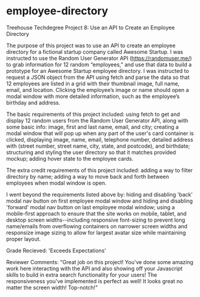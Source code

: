 # employee-directory
 Treehouse Techdegree Project 8: Use an API to Create an Employee Directory

 The purpose of this project was to use an API to create an employee directory for a fictional startup company called Awesome Startup. I was instructed to use the Random User Generator API (https://randomuser.me/) to grab information for 12 random “employees,” and use that data to build a prototype for an Awesome Startup employee directory. I was instructed to request a JSON object from the API using fetch and parse the data so that 12 employees are listed in a grid with their thumbnail image, full name, email, and location. Clicking the employee’s image or name should open a modal window with more detailed information, such as the employee’s birthday and address.

 The basic requirements of this project included: using fetch to get and display 12 random users from the Random User Generator API, along with some basic info: image, first and last name, email, and city; creating a modal window that will pop up when any part of the user's card container is clicked, displaying image, name, email, telephone number, detailed address with (street number, street name, city, state, and postcode), and birthdate; structuring and styling the user directory so that it matches provided mockup; adding hover state to the employee cards.

 The extra credit requirements of this project included: adding a way to filter directory by name; adding a way to move back and forth between employees when modal window is open.

 I went beyond the requirements listed above by: hiding and disabling 'back' modal nav button on first employee modal window and hiding and disabling 'forward' modal nav button on last employee modal window; using a mobile-first approach to ensure that the site works on mobile, tablet, and desktop screen widths--including responsive font-sizing to prevent long name/emails from overflowing containers on narrower screen widths and responsize image sizing to allow for largest avatar size while maintaining proper layout.

 Grade Recieved: 'Exceeds Expectations'

Reviewer Comments: 
    "Great job on this project! You've done some amazing work here interacting with the API and also showing off your Javascript skills to build in extra search functionality for your users! The responsiveness you've implemented is perfect as well! It looks great no matter the screen width! Top-notch!"